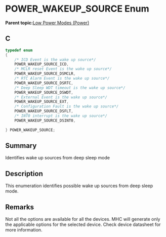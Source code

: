 # POWER\_WAKEUP\_SOURCE Enum

**Parent topic:**[Low Power Modes \(Power\)](GUID-E9B62E77-7033-44DD-BDB2-16E93E627057.md)

## C

```c
typedef enum
{
    /* ICD Event is the wake up source*/
    POWER_WAKEUP_SOURCE_ICD,
    /* MCLR reset Event is the wake up source*/
    POWER_WAKEUP_SOURCE_DSMCLR,
    /* RTC Alarm Event is the wake up source*/
    POWER_WAKEUP_SOURCE_DSRTC,
    /* Deep Sleep WDT timeout is the wake up source*/
    POWER_WAKEUP_SOURCE_DSWDT,
    /* External Event is the wake up source*/
    POWER_WAKEUP_SOURCE_EXT,
    /* Configuration Fault is the wake up source*/
    POWER_WAKEUP_SOURCE_DSFLT,
    /* INT0 interrupt is the wake up source*/
    POWER_WAKEUP_SOURCE_DSINT0,
    
} POWER_WAKEUP_SOURCE;

```

## Summary

Identifies wake up sources from deep sleep mode

## Description

This enumeration identifies possible wake up sources from deep sleep mode.

## Remarks

Not all the options are available for all the devices. MHC will generate only the applicable options for the selected device. Check device datasheet for more information.

